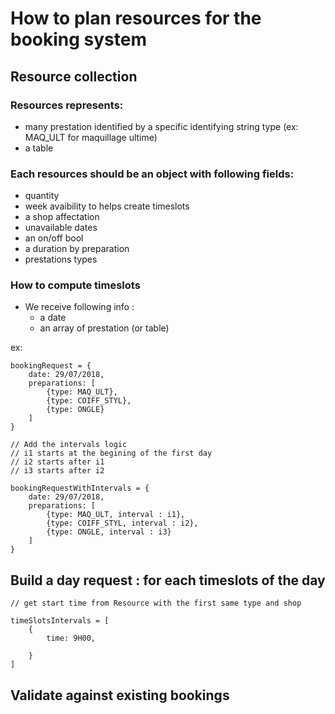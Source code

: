 # How to plan resources for the booking system

## Resource collection

### Resources represents:

- many prestation identified by a specific identifying string type (ex: MAQ_ULT for maquillage ultime)
- a table

### Each resources should be an object with following fields:

- quantity
- week avaibility to helps create timeslots
- a shop affectation
- unavailable dates
- an on/off bool
- a duration by preparation
- prestations types

### How to compute timeslots

- We receive following info :
  - a date
  - an array of prestation (or table)

ex:

```
bookingRequest = {
    date: 29/07/2018,
    preparations: [
        {type: MAQ_ULT},
        {type: COIFF_STYL},
        {type: ONGLE}
    ]
}

// Add the intervals logic
// i1 starts at the begining of the first day
// i2 starts after i1
// i3 starts after i2

bookingRequestWithIntervals = {
    date: 29/07/2018,
    preparations: [
        {type: MAQ_ULT, interval : i1},
        {type: COIFF_STYL, interval : i2},
        {type: ONGLE, interval : i3}
    ]
}
```

## Build a day request : for each timeslots of the day

```
// get start time from Resource with the first same type and shop

timeSlotsIntervals = [
    {
        time: 9H00,

    }
]
```

## Validate against existing bookings
